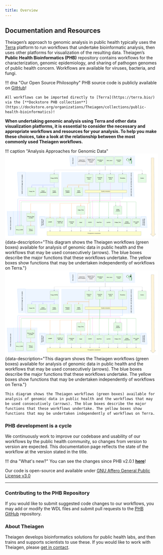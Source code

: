```yaml
---
title: Overview
---
```


## Documentation and Resources

Theiagen’s approach to genomic analysis in public health typically uses the [Terra](https://terra.bio/) platform to run workflows that undertake bioinformatic analysis, then uses other platforms for visualization of the resulting data. Theiagen’s **Public Health Bioinformatics (PHB)** repository contains workflows for the characterization, genomic epidemiology, and sharing of pathogen genomes of public health concern. Workflows are available for viruses, bacteria, and fungi.

!!! dna "Our Open Source Philosophy"
    PHB source code is publicly available on [GitHub](https://github.com/theiagen/public_health_bioinformatics)!

    All workflows can be imported directly to [Terra](https://terra.bio/) via the [**Dockstore PHB collection**](https://dockstore.org/organizations/Theiagen/collections/public-health-bioinformatics)!

**When undertaking genomic analysis using Terra and other data visualization platforms, it is essential to consider the necessary and appropriate workflows and resources for your analysis. To help you make these choices, take a look at the relationship between the most commonly used Theiagen workflows.**

!!! caption "Analysis Approaches for Genomic Data"
    ![The relationship between the various PHB workflows](assets/Workflow_Relationships.png#only-light){data-description="This diagram shows the Theiagen workflows (green boxes) available for analysis of genomic data in public health and the workflows that may be used consecutively (arrows). The blue boxes describe the major functions that these workflows undertake. The yellow boxes show functions that may be undertaken independently of workflows on Terra."}
    ![The relationship between the various PHB workflows](assets/Workflow_Relationships_dark.png#only-dark){data-description="This diagram shows the Theiagen workflows (green boxes) available for analysis of genomic data in public health and the workflows that may be used consecutively (arrows). The blue boxes describe the major functions that these workflows undertake. The yellow boxes show functions that may be undertaken independently of workflows on Terra."}

    This diagram shows the Theiagen workflows (green boxes) available for analysis of genomic data in public health and the workflows that may be used consecutively (arrows). The blue boxes describe the major functions that these workflows undertake. The yellow boxes show functions that may be undertaken independently of workflows on Terra.

### PHB development is a cycle

We continuously work to improve our codebase and usability of our workflows by the public health community, so changes from version to version are expected.  This documentation page reflects the state of the workflow at the version stated in the title.

!!! dna "What's new?"
    You can see the changes since PHB v2.0.1 [**here**](https://www.notion.so/Public-Health-Bioinformatics-v2-1-0-Minor-Release-Notes-e4eb83259b744ca591fc5a6c4d53f977?pvs=21)!

Our code is open-source and available under [GNU Affero General Public License v3.0](https://github.com/theiagen/public_health_viral_genomics/blob/main/LICENSE)

----

### Contributing to the PHB Repository

If you would like to submit suggested code changes to our workflows, you may add or modify the WDL files and submit pull requests to the [PHB GitHub](https://github.com/theiagen/public_health_bioinformatics) repository.

### About Theiagen

Theiagen develops bioinformatics solutions for public health labs, and then trains and supports scientists to use these. If you would like to work with Theiagen, please [get in contact](https://theiagen.com/team-up-with-theiagen/).
